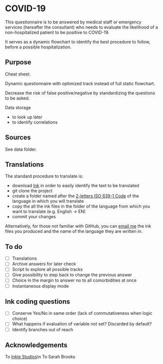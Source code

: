 # COVID-19

This questionnaire is to be answered by medical staff or emergency services (hereafter the consultant) who needs to evaluate the likelihood of a non-hospitalized patient to be positive to COVID-19.

It serves as a dynamic flowchart to identify the best procedure to follow, before a possible hospitalization.

## Purpose

Cheat sheet.

Dynamic questionnaire with optimized track instead of full static flowchart.

Decrease the risk of false positive/negative by standardizing the questions to be asked.

Data storage
  - to look up later
  - to identify correlations

## Sources

See data folder.

## Translations

The standard procedure to translate is:
- download [Ink](https://github.com/inkle/inky/releases/tag/0.11.0) in order to easily identify the text to be translated
- git clone the project
- create a folder named after the [2-letters ISO 639-1 Code](https://www.loc.gov/standards/iso639-2/php/code_list.php) of the language in which you will translate
- copy the all the ink files in the folder of the language from which you want to translate (e.g. English -> EN)
- commit your changes

Alternatively, for those not familiar with GitHub, you can [email me](mailto:ileykelmellah@orange.fr) the ink files you produced and the name of the language they are written in.

## To do

- [ ] Translations
- [ ] Archive answers for later check
- [ ] Script to explore all possible tracks
- [ ] Give possibility to step back to change the previous answer
- [ ] Choice in the margin to answer no to all comorbidities at once
- [ ] Instantaneous display mode

## Ink coding questions

- [ ] Conserve Yes/No in same order (lack of commutativeness when logic choice)
- [ ] What happens if evaluation of variable not set? Discarded by default?
- [ ] Identify branches out of reach

## Acknowledgements

To [Inkle Studios](https://www.inklestudios.com/ink/)\n
To Sarah Brooks

